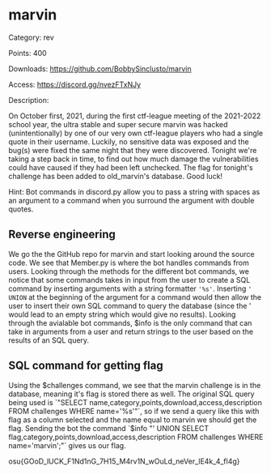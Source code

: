 # **marvin**

Category: rev

Points: 400

Downloads: https://github.com/BobbySinclusto/marvin

Access: https://discord.gg/nvezFTxNJy

Description:

On October first, 2021, during the first ctf-league meeting of the 2021-2022 school year, the ultra stable and super secure marvin was hacked (unintentionally) by one of our very own ctf-league players who had a single quote in their username. Luckily, no sensitive data was exposed and the bug(s) were fixed the same night that they were discovered. Tonight we're taking a step back in time, to find out how much damage the vulnerabilities could have caused if they had been left unchecked. The flag for tonight's challenge has been added to old_marvin's database. Good luck!

Hint: Bot commands in discord.py allow you to pass a string with spaces as an argument to a command when you surround the argument with double quotes.

## **Reverse engineering**

We go the the GitHub repo for marvin and start looking around the source code. We see that Member.py is where the bot handles commands from users. Looking through the methods for the different bot commands, we notice that some commands takes in input from the user to create a SQL command by inserting arguments with a string formatter `'%s'`. Inserting `' UNION` at the beginning of the argument for a command would then allow the user to insert their own SQL command to query the database (since the ' would lead to an empty string which would give no results). Looking through the avialable bot commands, $info is the only command that can take in arguments from a user and return strings to the user based on the results of an SQL query.

## **SQL command for getting flag**

Using the $challenges command, we see that the marvin challenge is in the database, meaning it's flag is stored there as well. The original SQL query being used is `"SELECT name,category,points,download,access,description FROM challenges WHERE name='%s'"`, so if we send a query like this with flag as a column selected and the name equal to marvin we should get the flag. Sending the bot the command `$info "' UNION SELECT flag,category,points,download,access,description FROM challenges WHERE name='marvin';"` gives us our flag.

osu{GOoD_lUCK_F1Nd1nG_7H15_M4rv1N_wOuLd_neVer_lE4k_4_fl4g}